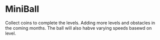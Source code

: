 # MiniBall
Collect coins to complete the levels. Adding more levels and obstacles in the coming months. The ball will also habve varying speeds basewd on level.
